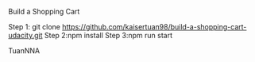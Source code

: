 Build a Shopping Cart

Step 1: git clone https://github.com/kaisertuan98/build-a-shopping-cart-udacity.git
Step 2:npm install
Step 3:npm run start

TuanNNA
